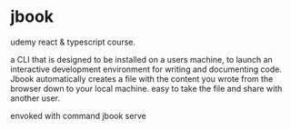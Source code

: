 # jbook

udemy react &amp; typescript course.

a CLI that is designed to be installed on a users machine, to launch an interactive development environment for writing and documenting code. Jbook automatically creates a file with the content you wrote from the browser down to your local machine. easy to take the file and share with another user.

envoked with command jbook serve



